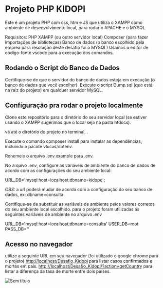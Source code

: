 # Projeto PHP KIDOPI

Este é um projeto PHP com css, htm e JS que utiliza o XAMPP como ambiente de desenvolvimento local, para rodar o APACHE e o MYSQL.

Requisitos:
PHP
XAMPP (ou outro servidor local)
Composer (para fazer importações de bibliotecas)
Banco de dados (o banco escolhido pela emprea para resolução deste desafio foi o MYSQL)
Usamos o editor de código-fonte vscode para a execução dos comandos.

## Rodando o Script do Banco de Dados

Certifique-se de que o servidor do banco de dados esteja em execução (o banco de dados que você escolher).
Execute o script Dump.sql (que está na raiz do projeto) em qualquer servidor MySQL.

## Configuração pra rodar o projeto localmente

Clone este repositório para o diretório do seu servidor local (se estiver usando o XAMPP sugerimos que o local seja na pasta htdocs).

vá até o diretório do projeto no terminal, .

Execute o comando composer install para instalar as dependências, incluindo o pacote vlucas/dotenv.

Renomeie o arquivo .env.example para .env.

No arquivo .env, configure as variáveis de ambiente do banco de dados de acordo com as configurações do seu ambiente local:

URL_DB='mysql:host=localhost;dbname=kidope';

_OBS:_ a url poderá mudar de acordo com a configuração do seu banco de dados, ex: dbname=consulta.

Certifique-se de substituir as variáveis de ambiente pelos valores corretos do seu ambiente local escolhido.
para o projeto foram utilizadas as seguintes variáveis de ambiente no arquivo .env

URL_DB='mysql:host=localhost;dbname=consulta'
USER_DB=root
PASS_DB=''

## Acesso no navegador

utilize a seguinte URL em seu navegador (foi utilizado o google chrome para o projeto)
[http://localhost/](http://localhost/kidopi)[Desafio_Kidopi](http://localhost/Desafio_Kidopi/?action=getCountry) para listar casos confirmados e mortes em país.
[http://localhost/Desafio_Kidopi/?action=getCountry](http://localhost/Desafio_Kidopi/?action=getCountry) para listar a diferença da taxa de morte entre dois países.

![Sem título](https://github.com/arkanorun/Desafio-Kidopi/assets/124944071/9c092104-f0e8-43b7-a6d4-d896f3874b81)
